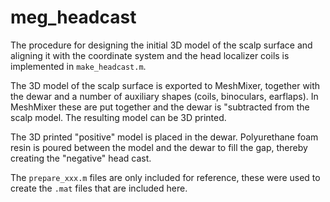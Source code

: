 # meg_headcast

The procedure for designing the initial 3D model of the scalp surface and aligning it 
with the coordinate system and the head localizer coils is implemented in `make_headcast.m`. 

The 3D model of the scalp surface is exported to MeshMixer, together with the dewar and a 
number of auxiliary shapes (coils, binoculars, earflaps). In MeshMixer these are put together 
and the dewar is "subtracted from the scalp model. The resulting model can be 3D printed. 

The 3D printed "positive" model is placed in the dewar. Polyurethane foam resin is poured between 
the model and the dewar to fill the gap, thereby creating the "negative" head cast. 

The `prepare_xxx.m` files are only included for reference, these were used to create 
the `.mat` files that are included here. 

